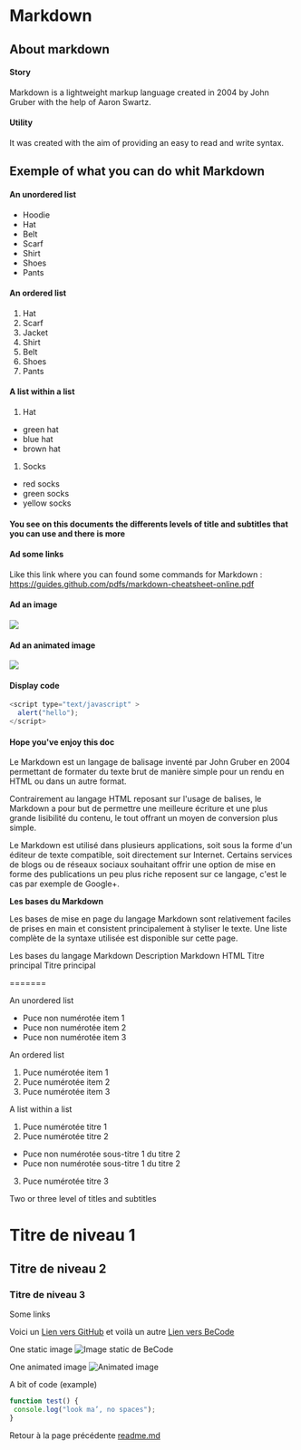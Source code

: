 # Markdown

## About markdown

#### Story

Markdown is a lightweight markup language created in 2004 by John Gruber with the help of Aaron Swartz. 

#### Utility

It was created with the aim of providing an easy to read and write syntax.

## Exemple of what you can do whit Markdown

#### An unordered list

* Hoodie
* Hat
* Belt
* Scarf
* Shirt 
* Shoes
* Pants

#### An ordered list

1. Hat
2. Scarf
3. Jacket
4. Shirt
5. Belt
6. Shoes
7. Pants

#### A list within a list

1. Hat
  * green hat
  * blue hat
  * brown hat

1. Socks
  * red socks
  * green socks 
  * yellow socks

#### You see on this documents the differents levels of title and subtitles that you can use and there is more

#### Ad some links

Like this link where you can found some commands for Markdown : https://guides.github.com/pdfs/markdown-cheatsheet-online.pdf

#### Ad an image 

![](https://upload.wikimedia.org/wikipedia/commons/thumb/4/48/Markdown-mark.svg/1280px-Markdown-mark.svg.png)

#### Ad an animated image

![](https://www.reactiongifs.us/wp-content/uploads/2013/10/nuh_uh_conan_obrien.gif)

#### Display code
```javascript
<script type="text/javascript" >
  alert("hello");
</script>
```
#### Hope you've enjoy this doc

Le Markdown est un langage de balisage inventé par John Gruber en 2004 permettant de formater du texte brut de manière simple pour un rendu en HTML ou dans un autre format.

Contrairement au langage HTML reposant sur l'usage de balises, le Markdown a pour but de permettre une meilleure écriture et une plus grande lisibilité du contenu, le tout offrant un moyen de conversion plus simple.

Le Markdown est utilisé dans plusieurs applications, soit sous la forme d'un éditeur de texte compatible, soit directement sur Internet. Certains services de blogs ou de réseaux sociaux souhaitant offrir une option de mise en forme des publications un peu plus riche reposent sur ce langage, c'est le cas par exemple de Google+.

**Les bases du Markdown**

Les bases de mise en page du langage Markdown sont relativement faciles de prises en main et consistent principalement à styliser le texte. Une liste complète de la syntaxe utilisée est disponible sur cette page.

Les bases du langage Markdown
Description	Markdown	HTML
Titre principal	
Titre principal

=======

An unordered list
  * Puce non numérotée item 1
  * Puce non numérotée item 2
  * Puce non numérotée item 3

An ordered list
  1. Puce numérotée item 1
  2. Puce numérotée item 2
  3. Puce numérotée item 3

A list within a list
  1. Puce numérotée titre 1
  2. Puce numérotée titre 2
  * Puce non numérotée sous-titre 1 du titre 2
  * Puce non numérotée sous-titre 1 du titre 2
  3. Puce numérotée titre 3

Two or three level of titles and subtitles
  # Titre de niveau 1
  ## Titre de niveau 2
  ### Titre de niveau 3

Some links

  Voici un [Lien vers GitHub](http://github.com) et voilà un autre [Lien vers BeCode](https://becode.org/)

One static image
  ![Image static de BeCode](https://i.pinimg.com/originals/57/f0/cb/57f0cb44fb54cfb76a0253e5eeb8c1c6.jpg)

One animated image
  ![Animated image](https://media.giphy.com/media/2dVDlUJTN1inDj7UBT/giphy.gif)

A bit of code (example)
```javascript
function test() {
 console.log("look ma’, no spaces");
}
```

Retour à la page précédente [readme.md](https://github.com/FredBail/exercise-markdown/blob/main/README.md)